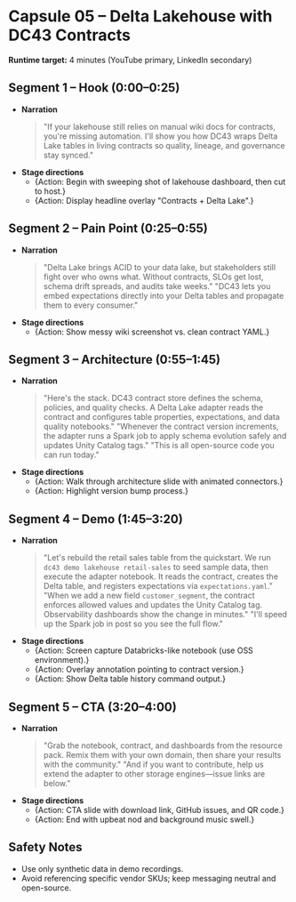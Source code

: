 # Capsule 05 – Delta Lakehouse with DC43 Contracts

**Runtime target:** 4 minutes (YouTube primary, LinkedIn secondary)

## Segment 1 – Hook (0:00–0:25)
- **Narration**
  > "If your lakehouse still relies on manual wiki docs for contracts, you're missing automation. I'll show you how DC43 wraps Delta Lake tables in living contracts so quality, lineage, and governance stay synced."
- **Stage directions**
  - {Action: Begin with sweeping shot of lakehouse dashboard, then cut to host.}
  - {Action: Display headline overlay "Contracts + Delta Lake".}

## Segment 2 – Pain Point (0:25–0:55)
- **Narration**
  > "Delta Lake brings ACID to your data lake, but stakeholders still fight over who owns what. Without contracts, SLOs get lost, schema drift spreads, and audits take weeks." 
  > "DC43 lets you embed expectations directly into your Delta tables and propagate them to every consumer."
- **Stage directions**
  - {Action: Show messy wiki screenshot vs. clean contract YAML.}

## Segment 3 – Architecture (0:55–1:45)
- **Narration**
  > "Here's the stack. DC43 contract store defines the schema, policies, and quality checks. A Delta Lake adapter reads the contract and configures table properties, expectations, and data quality notebooks." 
  > "Whenever the contract version increments, the adapter runs a Spark job to apply schema evolution safely and updates Unity Catalog tags." 
  > "This is all open-source code you can run today."
- **Stage directions**
  - {Action: Walk through architecture slide with animated connectors.}
  - {Action: Highlight version bump process.}

## Segment 4 – Demo (1:45–3:20)
- **Narration**
  > "Let's rebuild the retail sales table from the quickstart. We run `dc43 demo lakehouse retail-sales` to seed sample data, then execute the adapter notebook. It reads the contract, creates the Delta table, and registers expectations via `expectations.yaml`." 
  > "When we add a new field `customer_segment`, the contract enforces allowed values and updates the Unity Catalog tag. Observability dashboards show the change in minutes." 
  > "I'll speed up the Spark job in post so you see the full flow."
- **Stage directions**
  - {Action: Screen capture Databricks-like notebook (use OSS environment).}
  - {Action: Overlay annotation pointing to contract version.}
  - {Action: Show Delta table history command output.}

## Segment 5 – CTA (3:20–4:00)
- **Narration**
  > "Grab the notebook, contract, and dashboards from the resource pack. Remix them with your own domain, then share your results with the community." 
  > "And if you want to contribute, help us extend the adapter to other storage engines—issue links are below."
- **Stage directions**
  - {Action: CTA slide with download link, GitHub issues, and QR code.}
  - {Action: End with upbeat nod and background music swell.}

## Safety Notes
- Use only synthetic data in demo recordings.
- Avoid referencing specific vendor SKUs; keep messaging neutral and open-source.
